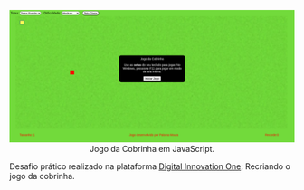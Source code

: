 <p align="center">
  <a href="https://palomamourap.github.io/dio/" rel="nofollow">
    <img src="https://raw.githubusercontent.com/palomamourap/jogodacobrinha/main/css/images/splash.png" alt="Jogo da Cobrinha" style="max-width:100%;">
  </a>
  <br>
  Jogo da Cobrinha em JavaScript.
</p>

Desafio prático realizado na plataforma <a href="https://web.digitalinnovation.one/home" target="_blank">Digital Innovation One</a>: Recriando o jogo da cobrinha.
